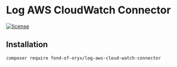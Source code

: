 # Log AWS CloudWatch Connector
[![license](https://img.shields.io/github/license/fond-of-oryx/log-aws-cloud-watch-connector.svg)](https://packagist.org/packages/fond-of-oryx/log-aws-cloud-watch-connector)

## Installation

```
composer require fond-of-oryx/log-aws-cloud-watch-connector
```
